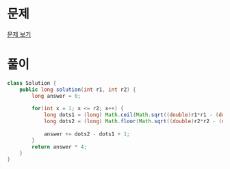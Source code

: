 # 문제
[문제 보기](https://school.programmers.co.kr/learn/courses/30/lessons/181187)
# 풀이
```java
class Solution {
    public long solution(int r1, int r2) {
        long answer = 0;
        
        for(int x = 1; x <= r2; x++) {
            long dots1 = (long) Math.ceil(Math.sqrt((double)r1*r1 - (double)x*x));
            long dots2 = (long) Math.floor(Math.sqrt((double)r2*r2 - (double)x*x));
            
            answer += dots2 - dots1 + 1;
        }
        return answer * 4;
    }
}
```